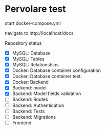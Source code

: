 # Pervolare test

start docker-compose.yml

navigate to http://localhost/docs

Repository status

* [x] MySQL: Database
* [x] MySQL: Tables
* [x] MySQL: Relationships
* [x] Docker: Database container configuration
* [x] Docker: Database container test.
* [x] Docker: Backend
* [x] Backend: model
* [x] Backend: Model fields validation
* [ ] Backend: Routes
* [ ] Backend: Authentication
* [ ] Backend: Tests
* [ ] Backend: Migrations
* [ ] Frontend
